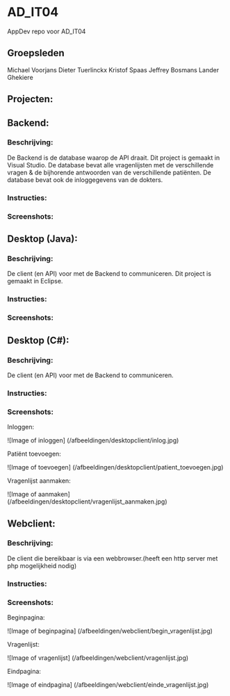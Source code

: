 # AD_IT04
AppDev repo voor AD_IT04

## Groepsleden
Michael Voorjans
Dieter Tuerlinckx
Kristof Spaas
Jeffrey Bosmans
Lander Ghekiere

## Projecten:

## Backend:

### Beschrijving:
De Backend is de database waarop de API draait. Dit project is gemaakt in Visual Studio. De database bevat alle vragenlijsten 
met de verschillende vragen & de bijhorende antwoorden van de verschillende patiënten. De database bevat ook de inloggegevens
van de dokters.

### Instructies:

### Screenshots:

## Desktop (Java):

### Beschrijving:
De client (en API) voor met de Backend to communiceren. Dit project is gemaakt in Eclipse.

### Instructies:

### Screenshots:

## Desktop (C#):

### Beschrijving:
De client (en API) voor met de Backend to communiceren.

### Instructies:

### Screenshots:

Inloggen:

![Image of inloggen]
(/afbeeldingen/desktopclient/inlog.jpg)

Patiënt toevoegen:

![Image of toevoegen]
(/afbeeldingen/desktopclient/patient_toevoegen.jpg)

Vragenlijst aanmaken:

![Image of aanmaken]
(/afbeeldingen/desktopclient/vragenlijst_aanmaken.jpg)

## Webclient:

### Beschrijving:
De client die bereikbaar is via een webbrowser.(heeft een http server met php mogelijkheid nodig)

### Instructies:

### Screenshots:

Beginpagina:

![Image of beginpagina]
(/afbeeldingen/webclient/begin_vragenlijst.jpg)

Vragenlijst:

![Image of vragenlijst]
(/afbeeldingen/webclient/vragenlijst.jpg)

Eindpagina:

![Image of eindpagina]
(/afbeeldingen/webclient/einde_vragenlijst.jpg)
